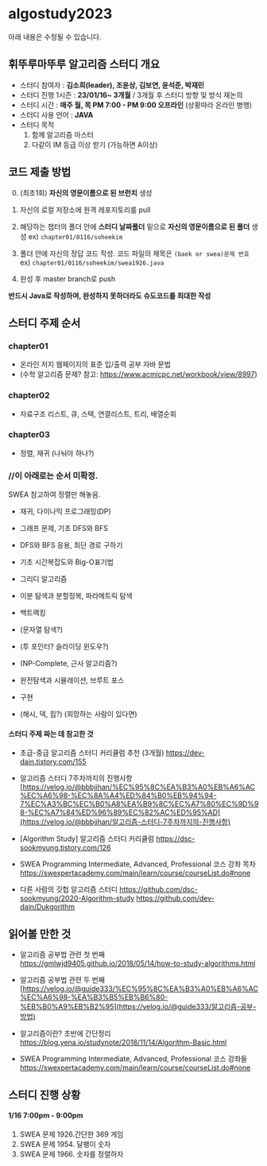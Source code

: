 # algostudy2023

아래 내용은 수정될 수 있습니다.

## 휘뚜루마뚜루 알고리즘 스터디 개요

- 스터디 참여자 : **김소희(leader), 조윤상, 김보연, 윤석준, 박재민**
- 스터디 진행 1시즌 : **23/01/16~ 3개월** / 3개월 후 스터디 방향 및 방식 재논의
- 스터디 시간 : **매주 월, 목 PM 7:00 - PM 9:00 오프라인** (상황따라 온라인 병행) 
- 스터디 사용 언어 : **JAVA**
- 스터디 목적
  1. 함께 알고리즘 마스터
  2. 다같이 IM 등급 이상 받기 (가능하면 A이상)

## 코드 제출 방법

0. (최초1회) **자신의 영문이름으로 된 브런치** 생성

1. 자신의 로컬 저장소에 원격 레포지토리를 pull
2. 해당하는 챕터의 폴더 안에 **스터디 날짜폴더** 밑으로 **자신의 영문이름으로 된 폴더** 생성
    ex) `chapter01/0116/soheekim`
3. 폴더 안에 자신의 정답 코드 작성.
   코드 파일의 제목은 `(baek or swea)문제 번호`
   ex) `chapter01/0116/soheekim/swea1926.java`
4. 완성 후 master branch로 push

**반드시 Java로 작성하며, 완성하지 못하더라도 슈도코드를 최대한 작성**



## 스터디 주제 순서 

### chapter01

- 온라인 저지 웹페이지의 표준 입/출력 공부 자바 문법
- (수학 알고리즘 문제? 참고: https://www.acmicpc.net/workbook/view/8997)

### chapter02

- 자료구조 리스트, 큐, 스택, 연결리스트, 트리, 배열순회

### chapter03

- 정렬, 재귀 (나눠야 하나?)



### //이 아래로는 순서 미확정.

SWEA 참고하여 정렬만 해놓음.

- 재귀, 다이나믹 프로그래밍(DP)

- 그래프 문제, 기초 DFS와 BFS

- DFS와 BFS 응용, 최단 경로 구하기

- 기초 시간복잡도와 Big-O표기법

- 그리디 알고리즘

- 이분 탐색과 분할정복, 파라메트릭 탐색

- 백트랙킹

- (문자열 탐색?) 

- (투 포인터? 슬라이딩 윈도우?) 

- (NP-Complete, 근사 알고리즘?)

- 완전탐색과 시뮬레이션, 브루트 포스

- 구현

- (해시, 덱, 힙?) (희망하는 사람이 있다면)

  

#### 스터디 주제 짜는 데 참고한 것

- 초급-중급 알고리즘 스터디 커리큘럼 추천 (3개월)
  https://dev-dain.tistory.com/155

- 알고리즘 스터디 7주차까지의 진행사항 [https://velog.io/@bbbjihan/%EC%95%8C%EA%B3%A0%EB%A6%AC%EC%A6%98-%EC%8A%A4%ED%84%B0%EB%94%94-7%EC%A3%BC%EC%B0%A8%EA%B9%8C%EC%A7%80%EC%9D%98-%EC%A7%84%ED%96%89%EC%82%AC%ED%95%AD](https://velog.io/@bbbjihan/알고리즘-스터디-7주차까지의-진행사항)

- [Algorithm Study] 알고리즘 스터디 커리큘럼
  https://dsc-sookmyung.tistory.com/126
- SWEA Programming Intermediate, Advanced, Professional 코스 강좌 목차
  https://swexpertacademy.com/main/learn/course/courseList.do#none
- 다른 사람의 깃헙 알고리즘 스터디
  https://github.com/dsc-sookmyung/2020-Algorithm-study
  https://github.com/dev-dain/Dukgorithm

## 읽어볼 만한 것

- 알고리즘 공부법 관련 첫 번째
  https://gmlwjd9405.github.io/2018/05/14/how-to-study-algorithms.html

- 알고리즘 공부법 관련 두 번째
  [https://velog.io/@guide333/%EC%95%8C%EA%B3%A0%EB%A6%AC%EC%A6%98-%EA%B3%B5%EB%B6%80-%EB%B0%A9%EB%B2%95](https://velog.io/@guide333/알고리즘-공부-방법)

- 알고리즘이란? 초반에 간단정리
  https://blog.yena.io/studynote/2018/11/14/Algorithm-Basic.html

- SWEA Programming Intermediate, Advanced, Professional 코스 강좌들
  https://swexpertacademy.com/main/learn/course/courseList.do#none

## 스터디 진행 상황

#### 1/16  7:00pm - 9:00pm

1. SWEA 문제 1926.간단한 369 게임
2. SWEA 문제 1954. 달팽이 숫자
3. SWEA 문제 1966. 숫자를 정렬하자